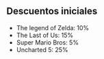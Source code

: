 ## Descuentos iniciales
- The legend of Zelda: 10%
- The Last of Us: 15%
- Super Mario Bros: 5%
- Uncharted 5: 25%
